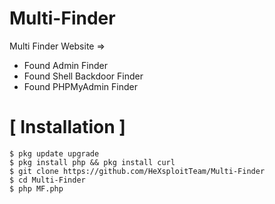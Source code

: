 # Multi-Finder
Multi Finder Website => 
* Found Admin Finder
* Found Shell Backdoor Finder
* Found PHPMyAdmin Finder

# [ Installation ]
```
$ pkg update upgrade
$ pkg install php && pkg install curl
$ git clone https://github.com/HeXsploitTeam/Multi-Finder
$ cd Multi-Finder
$ php MF.php
```
